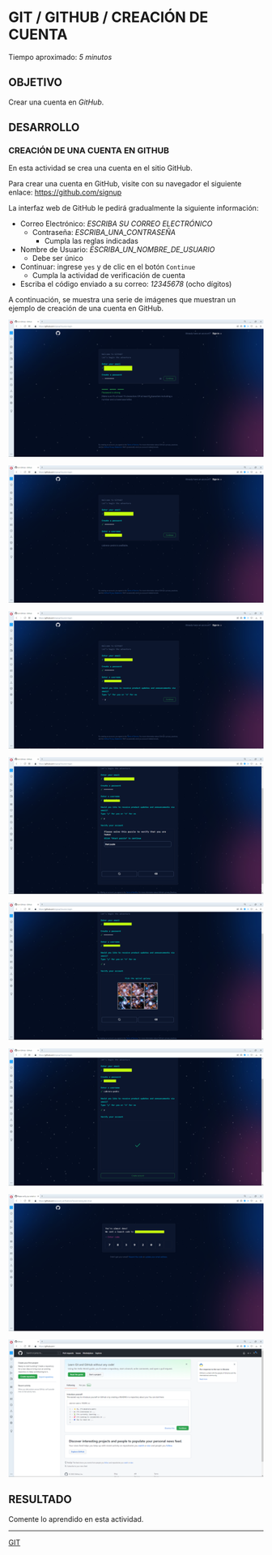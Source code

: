 # GIT / GITHUB / CREACIÓN DE CUENTA

Tiempo aproximado: _5 minutos_

## OBJETIVO

Crear una cuenta en _GitHub_.

## DESARROLLO

### CREACIÓN DE UNA CUENTA EN GITHUB

En esta actividad se crea una cuenta en el sitio GitHub.

Para crear una cuenta en GitHub, visite con su navegador el siguiente enlace: <https://github.com/signup>

La interfaz web de GitHub le pedirá gradualmente la siguiente información:

- Correo Electrónico: _ESCRIBA SU CORREO ELECTRÓNICO_
  - Contraseña: _ESCRIBA_UNA_CONTRASEÑA_
    - Cumpla las reglas indicadas
- Nombre de Usuario: _ESCRIBA_UN_NOMBRE_DE_USUARIO_
  - Debe ser único
- Continuar: ingrese `yes` y de clic en el botón `Continue`
  - Cumpla la actividad de verificación de cuenta
- Escriba el código enviado a su correo: _12345678_ (ocho dígitos)

A continuación, se muestra una serie de imágenes que muestran un ejemplo de creación de una cuenta en GitHub.

![Creación de Cuenta: Correo Electrónico y Contraseña](mm/04-01-CreacionCuenta.png "Creación de Cuenta: Correo Electrónico y Contraseña")

![Creación de Cuenta: Nombre de Usuario](mm/04-02-CreacionCuenta.png "Creación de Cuenta: Nombre de Usuario")

![Creación de Cuenta: Confirmación “yes”](mm/04-03-CreacionCuenta.png "Creación de Cuenta: Confirmación “yes”")

![Creación de Cuenta: Dinámica de Verificación](mm/04-04-CreacionCuenta.png "Creación de Cuenta: Dinámica de Verificación")

![Creación de Cuenta: Dinámica de Verificación Correcta](mm/04-05-CreacionCuenta.png  "Creación de Cuenta: Dinámica de Verificación Correcta")

![Creación de Cuenta: Dinámica de Verificación Correcta](mm/04-06-CreacionCuenta.png  "Creación de Cuenta: Dinámica de Verificación Correcta")

![Creación de Cuenta: Código de Verificación (Enviado al Correo)](mm/04-07-CreacionCuenta.png  "Creación de Cuenta: Código de Verificación (Enviado al Correo)")

![Creación de Cuenta: Página de Inicio](mm/04-08-CreacionCuenta.png  "Creación de Cuenta: Página de Inicio")

## RESULTADO

Comente lo aprendido en esta actividad.

---

[GIT](04.md)
